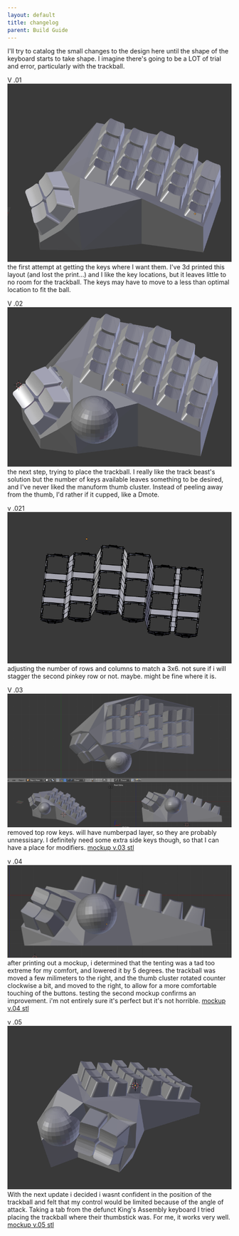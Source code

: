 ```yaml
---
layout: default
title: changelog
parent: Build Guide
---
```


I'll try to catalog the small changes to the design here until the shape of the keyboard starts to take shape. I imagine there's going to be a LOT of trial and error, particularly with the trackball.

V .01
<img src="https://raw.githubusercontent.com/SpandexWizard/Archimedes/main/archimedes%20v.01.PNG" alt= "">
the first attempt at getting the keys where I want them. I've 3d printed this layout (and lost the print...) and I like the key locations, but it leaves little to no room for the trackball. The keys may have to move to a less than optimal location to fit the ball. 

V .02
<img src="https://raw.githubusercontent.com/SpandexWizard/Archimedes/main/archimedes%20v.02.PNG" alt="">
the next step, trying to place the trackball. I really like the track beast's solution but the number of keys available leaves something to be desired, and I've never liked the manuform thumb cluster. Instead of peeling away from the thumb, I'd rather if it cupped, like a Dmote.

v .021
<img src="https://raw.githubusercontent.com/SpandexWizard/Archimedes/main/key%20plate%20v.02.PNG" alt="">
adjusting the number of rows and columns to match a 3x6. not sure if i will stagger the second pinkey row or not. maybe. might be fine where it is. 

V .03
<img src="https://raw.githubusercontent.com/SpandexWizard/Archimedes/main/archimedes%20v.03.PNG" alt="">
removed top row keys. will have numberpad layer, so they are probably unnessisary. I definitely need some extra side keys though, so that I can have a place for modifiers.
<a href="https://github.com/SpandexWizard/Archimedes/blob/main/stls/mockup%20v.03.stl">mockup v.03 stl</a>

v .04
<img src="https://raw.githubusercontent.com/SpandexWizard/Archimedes/main/archimedes%20v.04.PNG" alt="">
after printing out a mockup, i determined that the tenting was a tad too extreme for my comfort, and lowered it by 5 degrees. the trackball was moved a few milimeters to the right, and the thumb cluster rotated counter clockwise a bit, and moved to the right, to allow for a more comfortable touching of the buttons. testing the second mockup confirms an improvement. i'm not entirely sure it's perfect but it's not horrible. 
<a href="https://github.com/SpandexWizard/Archimedes/blob/main/stls/mockup%20v.04.stl">mockup v.04 stl</a>

v .05
<img src="https://raw.githubusercontent.com/SpandexWizard/Archimedes/main/archimedes%20v.05.PNG" alt="">
With the next update i decided i wasnt confident in the position of the trackball and felt that my control would be limited because of the angle of attack. Taking a tab from the defunct King's Assembly keyboard I tried placing the trackball where their thumbstick was. For me, it works very well.
<a href="https://github.com/SpandexWizard/Archimedes/blob/main/stls/mockup%20v.05.stl">mockup v.05 stl</a>

